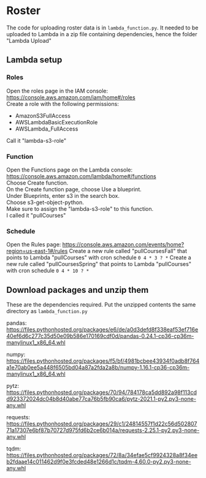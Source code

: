 # Roster

The code for uploading roster data is in `lambda_function.py`. It needed to be uploaded to Lambda in a zip file containing dependencies, hence the folder "Lambda Upload"

## Lambda setup
### Roles
Open the roles page in the IAM console: https://console.aws.amazon.com/iam/home#/roles  
Create a role with the following permissions:
- AmazonS3FullAccess  
- AWSLambdaBasicExecutionRole  
- AWSLambda_FullAccess     

Call it "lambda-s3-role"  

### Function
Open the Functions page on the Lambda console: https://console.aws.amazon.com/lambda/home#/functions  
Choose Create function.  
On the Create function page, choose Use a blueprint.  
Under Blueprints, enter s3 in the search box.   
Choose s3-get-object-python.  
Make sure to assign the "lambda-s3-role" to this function.  
I called it "pullCourses"

### Schedule
Open the Rules page: https://console.aws.amazon.com/events/home?region=us-east-1#/rules
Create a new rule called "pullCoursesFall" that points to Lambda "pullCourses" with cron schedule `0 4 * 3 ? *`
Create a new rule called "pullCoursesSpring" that points to Lambda "pullCourses" with cron schedule `0 4 * 10 ? *`

## Download packages and unzip them
These are the dependencies required. Put the unzipped contents the same directory as `lambda_function.py`

pandas:  
https://files.pythonhosted.org/packages/e6/de/a0d3defd8f338eaf53ef716e40ef6d6c277c35d50e09b586e170169cdf0d/pandas-0.24.1-cp36-cp36m-manylinux1_x86_64.whl

numpy:  
https://files.pythonhosted.org/packages/f5/bf/4981bcbee43934f0adb8f764a1e70ab0ee5a448f6505bd04a87a2fda2a8b/numpy-1.16.1-cp36-cp36m-manylinux1_x86_64.whl

pytz:
https://files.pythonhosted.org/packages/70/94/784178ca5dd892a98f113cdd923372024dc04b8d40abe77ca76b5fb90ca6/pytz-2021.1-py2.py3-none-any.whl

requests:
https://files.pythonhosted.org/packages/29/c1/24814557f1d22c56d50280771a17307e6bf87b70727d975fd6b2ce6b014a/requests-2.25.1-py2.py3-none-any.whl

tqdm: 
https://files.pythonhosted.org/packages/72/8a/34efae5cf9924328a8f34eeb2fdaae14c011462d9f0e3fcded48e1266d1c/tqdm-4.60.0-py2.py3-none-any.whl